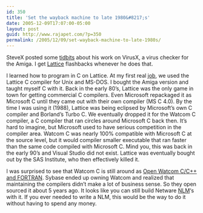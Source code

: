 ```yaml
---
id: 350
title: 'Set the wayback machine to late 1980&#8217;s'
date: 2005-12-09T17:07:00-05:00
layout: post
guid: http://www.rajapet.com/?p=350
permalink: /2005/12/09/set-wayback-machine-to-late-1980s/
---
```

SteveX posted some [tidbits](http://blog.stevex.net/index.php/2005/12/09/sober-virus-and-reminiscing-about-virusx/ "Sober Virus (and remininscing about VirusX)") about his work on VirusX, a virus checker for the Amiga. I get [Lattice](http://www.lattice.com/otherdos.htm) flashbacks whenever he does that. 

I learned how to program in C on Lattice. At my first real [job](http://www.stochos.com/), we used the Lattice C compiler for Unix and MS-DOS. I bought the Amiga version and taught myself C with it. Back in the early 80&#8217;s, Lattice was the only game in town for getting commercial C compilers. Even Microsoft repackaged it as Microsoft C until they came out with their own compiler (MS C 4.0). By the time I was using it (1988), Lattice was being eclipsed by Microsoft&#8217;s own C compiler and Borland&#8217;s Turbo C. We eventually dropped it for the Watcom C compiler, a C compiler that ran circles around Microsoft C back then. It&#8217;s hard to imagine, but Microsoft used to have serious competition in the compiler area. Watcom C was nearly 100% compatible with Microsoft C at the source level, but it would compiler smaller executable that ran faster than the same code compiled with Microsoft C. Mind you, this was back in the early 90&#8217;s and Visual Studio did not exist. Lattice was eventually bought out by the SAS Institute, who then effectively killed it.

I was surprised to see that Watcom C is still around as [Open Watcom C/C++ and FORTRAN](http://www.openwatcom.org/product/features_content.html). Sybase ended up owning Watcom and realized that maintaining the compilers didn&#8217;t make a lot of business sense. So they open sourced it about 5 years ago. It looks like you can still build Netware [NLM](http://en.wikipedia.org/wiki/NetWare_Loadable_Module)&#8216;s with it. If you ever needed to write a NLM, this would be the way to do it without having to spend any money.